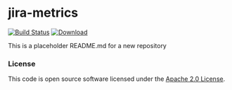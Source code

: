 
# jira-metrics

[![Build Status](https://travis-ci.org/hmrc/jira-metrics.svg?branch=master)](https://travis-ci.org/hmrc/jira-metrics) [ ![Download](https://api.bintray.com/packages/hmrc/releases/jira-metrics/images/download.svg) ](https://bintray.com/hmrc/releases/jira-metrics/_latestVersion)

This is a placeholder README.md for a new repository

### License

This code is open source software licensed under the [Apache 2.0 License]("http://www.apache.org/licenses/LICENSE-2.0.html").
    